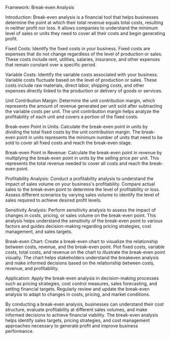 Framework: Break-even Analysis

Introduction:
Break-even analysis is a financial tool that helps businesses determine the point at which their total revenue equals total costs, resulting in neither profit nor loss. It allows companies to understand the minimum level of sales or units they need to cover all their costs and begin generating profit.

Fixed Costs:
Identify the fixed costs in your business. Fixed costs are expenses that do not change regardless of the level of production or sales. These costs include rent, utilities, salaries, insurance, and other expenses that remain constant over a specific period.

Variable Costs:
Identify the variable costs associated with your business. Variable costs fluctuate based on the level of production or sales. These costs include raw materials, direct labor, shipping costs, and other expenses directly linked to the production or delivery of goods or services.

Unit Contribution Margin:
Determine the unit contribution margin, which represents the amount of revenue generated per unit sold after subtracting the variable costs per unit. The unit contribution margin helps analyze the profitability of each unit and covers a portion of the fixed costs.

Break-even Point in Units:
Calculate the break-even point in units by dividing the total fixed costs by the unit contribution margin. The break-even point in units represents the minimum number of units that need to be sold to cover all fixed costs and reach the break-even stage.

Break-even Point in Revenue:
Calculate the break-even point in revenue by multiplying the break-even point in units by the selling price per unit. This represents the total revenue needed to cover all costs and reach the break-even point.

Profitability Analysis:
Conduct a profitability analysis to understand the impact of sales volume on your business's profitability. Compare actual sales to the break-even point to determine the level of profitability or loss. Assess different scenarios by varying sales volume to identify the level of sales required to achieve desired profit levels.

Sensitivity Analysis:
Perform sensitivity analysis to assess the impact of changes in costs, pricing, or sales volume on the break-even point. This analysis helps understand the sensitivity of the break-even point to various factors and guides decision-making regarding pricing strategies, cost management, and sales targets.

Break-even Chart:
Create a break-even chart to visualize the relationship between costs, revenue, and the break-even point. Plot fixed costs, variable costs, total costs, and revenue on the chart to illustrate the break-even point visually. The chart helps stakeholders understand the breakeven analysis and make informed decisions based on the relationship between costs, revenue, and profitability.

Application:
Apply the break-even analysis in decision-making processes such as pricing strategies, cost control measures, sales forecasting, and setting financial targets. Regularly review and update the break-even analysis to adapt to changes in costs, pricing, and market conditions.

By conducting a break-even analysis, businesses can understand their cost structure, evaluate profitability at different sales volumes, and make informed decisions to achieve financial viability. The break-even analysis helps identify sales targets, pricing strategies, and cost management approaches necessary to generate profit and improve business performance.
